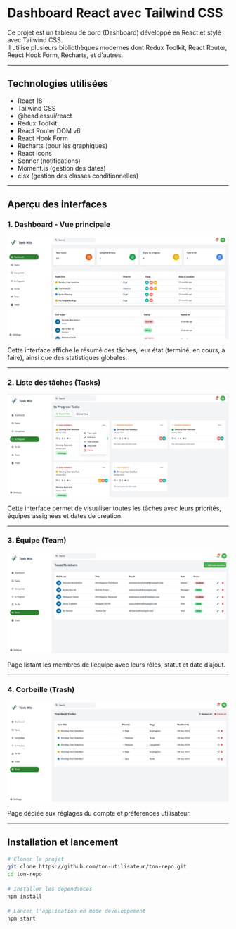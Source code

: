# Dashboard React avec Tailwind CSS

Ce projet est un tableau de bord (Dashboard) développé en React et stylé avec Tailwind CSS.  
Il utilise plusieurs bibliothèques modernes dont Redux Toolkit, React Router, React Hook Form, Recharts, et d'autres.

---

## Technologies utilisées

- React 18
- Tailwind CSS
- @headlessui/react
- Redux Toolkit
- React Router DOM v6
- React Hook Form
- Recharts (pour les graphiques)
- React Icons
- Sonner (notifications)
- Moment.js (gestion des dates)
- clsx (gestion des classes conditionnelles)

---

## Aperçu des interfaces

### 1. Dashboard - Vue principale

![Dashboard](./client/src/assets/dashboard.png)

Cette interface affiche le résumé des tâches, leur état (terminé, en cours, à faire), ainsi que des statistiques globales.

---

### 2. Liste des tâches (Tasks)

![Tasks](./client/src/assets/tasks.png)

Cette interface permet de visualiser toutes les tâches avec leurs priorités, équipes assignées et dates de création.

---

### 3. Équipe (Team)

![Team](./client/src/assets/team.png)

Page listant les membres de l’équipe avec leurs rôles, statut et date d’ajout.

---

### 4. Corbeille (Trash)

![Settings](./client/src/assets/trash.png)

Page dédiée aux réglages du compte et préférences utilisateur.

---


## Installation et lancement

```bash
# Cloner le projet
git clone https://github.com/ton-utilisateur/ton-repo.git
cd ton-repo

# Installer les dépendances
npm install

# Lancer l'application en mode développement
npm start

